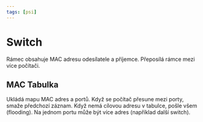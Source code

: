 ```yaml
---
tags: [psi]
---
```

# Switch
Rámec obsahuje MAC adresu odesílatele a příjemce.
Přeposílá rámce mezi více počítači.

## MAC Tabulka
Ukládá mapu MAC adres a portů.
Když se počítač přesune mezi porty, smaže předchozí záznam.
Když nemá cílovou adresu v tabulce, pošle všem (flooding).
Na jednom portu může být více adres (například další switch).